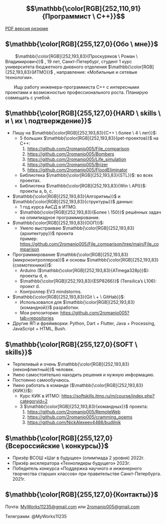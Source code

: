 ﻿## $$\mathbb{\color[RGB]{252,110,91}{Программист \ C++}}$$

[PDF версия резюме](blob/main/Программист%20С%2B%2B%201.pdf)

## $\mathbb{\color[RGB]{255,127,0}{Обо \ мне}}$

&emsp;&emsp; $\mathbb{\color[RGB]{252,193,83}{Проскуряков \ Роман \ Владимирович}}$
, 19 лет, Санкт-Петербург, студент 1 курс университета бюджетного дневного отделения $\mathbb{\color[RGB]{252,193,83}{ИТМО}}$
, направление: «Мобильные и сетевые технологии». 

&emsp;&emsp;Ищу работу инженера-программиста С++ с интересными проектами и возможностью профессионального роста. Планирую совмещать с учебой. 
## $\mathbb{\color[RGB]{255,127,0}{HARD \ skills \ и \ их \ подтверждение}}$
- Пишу на $\mathbb{\color[RGB]{252,193,83}{С++ \ более \ 4 \ лет}}$:
	+ 5 больших $\mathbb{\color[RGB]{252,193,83}{pet-проектов}}$ на С++:
		1. <https://github.com/2romanio005/File_comparison>
		1. <https://github.com/2romanio005/Bombers>
		1. <https://github.com/2romanio005/Life_simulation>
		1. <https://github.com/2romanio005/Brizer>
		1. <https://github.com/2romanio005/FloodEliminator>
	+ Библиотека $\mathbb{\color[RGB]{252,193,83}{STL}}$: во всех проектах.
	+ Библиотека $\mathbb{\color[RGB]{252,193,83}{Win \ API}}$: проекты a, b, c.
- $\mathbb{\color[RGB]{252,193,83}{Алгоритмы}}$ и $\mathbb{\color[RGB]{252,193,83}{структуры}}$ данных: 
	+ 1 год курса АиСД в ИТМО.
	+ $\mathbb{\color[RGB]{252,193,83}{Более \ 150}}$ решённых задач на олимпиадное программирование.
- $\mathbb{\color[RGB]{252,193,83}{ООП}}$:
	+ Умело выстраиваю $\mathbb{\color[RGB]{252,193,83}{архитектуру}}$ проекта  
   пример: <https://github.com/2romanio005/File_comparison/tree/main/File_comparison>
- Программирование $\mathbb{\color[RGB]{252,193,83}{микроконтроллеров}}$ и основы $\mathbb{\color[RGB]{252,193,83}{схемотехники}}$:
	+ Arduino ($\mathbb{\color[RGB]{252,193,83}{ATmega328p}}$): проекты d, e.
	+ $\mathbb{\color[RGB]{252,193,83}{ESP8266}}$ (Tensilica’s L106)[](https://github.com/2romanio005/Brizer): проект d.
	+ Контроллер EV3 mindstorms.
- $\mathbb{\color[RGB]{252,193,83}{Git \ + \ GitHab}}$:
	+ Использовался для $\mathbb{\color[RGB]{252,193,83}{командной}}$ разработки.
	+ Мои репозитории: <https://github.com/2romanio005?tab=repositories>
- Другие ЯП и фреймворки: Python, Dart + Flutter, Java + Processing, JavaScript + HTML, Bush.
## $\mathbb{\color[RGB]{255,127,0}{SOFT \ skills}}$
- Терпеливый и очень $\mathbb{\color[RGB]{252,193,83}{неконфликтный}}$ человек.
- Умею самостоятельно находить решения и нужную информацию.
- Постоянно самообучаюсь.
- Умею работать в команде ($\mathbb{\color[RGB]{252,193,83}{КИК}}$):
	+ Курс КИК в ИТМО: <https://softskills.itmo.ru/m/course/index.php?categoryid=2>
	+ 3 $\mathbb{\color[RGB]{252,193,83}{командных}}$ проекта:
		1. <https://github.com/2romanio005/RemoteWeb>
		1. <https://github.com/2romanio005/cramming_poems>
		1. <https://github.com/NickAlexeev4488/budilnik>
## $\mathbb{\color[RGB]{255,127,0}{Всероссийские \ конкурсы}}$
- Призёр ВСОШ «Шаг в будущее» (олимпиада 2 уровня) 2022г.
- Призёр акселератора «Технолидеры будущего» 2023г.
- Победитель конкурса «Поддержка научного и инженерного творчества старших классов» при правительстве Санкт-Петербурга. 2021г.
## $\mathbb{\color[RGB]{255,127,0}{Контакты}}$
Почта: MyWorks11235@gmail.com или 2romanio005@gmail.com

Телеграмм: @MyWorks11235
